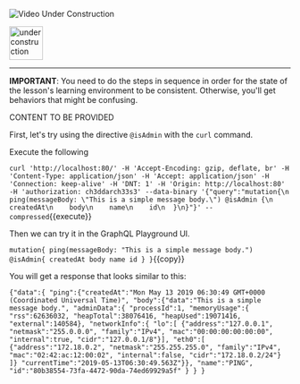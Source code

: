 ![Video Under Construction](https://raw.githubusercontent.com/reselbob/katacoda-scenarios/master/understanding-graphql-using-imbob/images/video-under-construction.jpg)
 
 <img src="http://www.gosc.org/_Media/under-construction-yellow-d_med.png" width="60" alt="under construction" />

------

**IMPORTANT**: You need to do the steps in sequence in order for the state of the lesson's learning environment to be
consistent. Otherwise, you'll get behaviors that might be confusing.

CONTENT TO BE PROVIDED


First, let's try using the directive `@isAdmin` with the `curl` command.

Execute the following

`curl 'http://localhost:80/' -H 'Accept-Encoding: gzip, deflate, br' -H 'Content-Type: application/json' -H 'Accept: application/json' -H 'Connection: keep-alive' -H 'DNT: 1' -H 'Origin: http://localhost:80' -H 'authorization: ch3ddarch33s3' --data-binary '{"query":"mutation{\n  ping(messageBody: \"This is a simple message body.\") @isAdmin {\n    createdAt\n    body\n    name\n    id\n  }\n}"}' --compressed`{{execute}}

Then we can try it in the GraphQL Playground UI.

`
mutation{
  ping(messageBody: "This is a simple message body.") @isAdmin{
    createdAt
    body
    name
    id
  }
}
`{{copy}}

You will get a response that looks similar to this:

`
{"data":{
    "ping":{"createdAt":"Mon May 13 2019 06:30:49 GMT+0000 (Coordinated Universal Time)",
    "body":{"data":"This is a simple message body.",
            "adminData":{
              "processId":1,
              "memoryUsage":{
                "rss":62636032,
                "heapTotal":38076416,
                "heapUsed":19071416,
                "external":140584},
              "networkInfo":{
                "lo":[
                  {"address":"127.0.0.1",
                   "netmask":"255.0.0.0",
                   "family":"IPv4",
                   "mac":"00:00:00:00:00:00",
                   "internal":true,
                   "cidr":"127.0.0.1/8"}],
                   "eth0":[
                     {"address":"172.18.0.2",
                      "netmask":"255.255.255.0",
                      "family":"IPv4",
                      "mac":"02:42:ac:12:00:02",
                      "internal":false,
                      "cidr":"172.18.0.2/24"}
                      ]}
                "currentTime":"2019-05-13T06:30:49.563Z"}},
              "name":"PING",
              "id":"80b38554-73fa-4472-90da-74ed69929a5f"
              }
        }
}           
`
